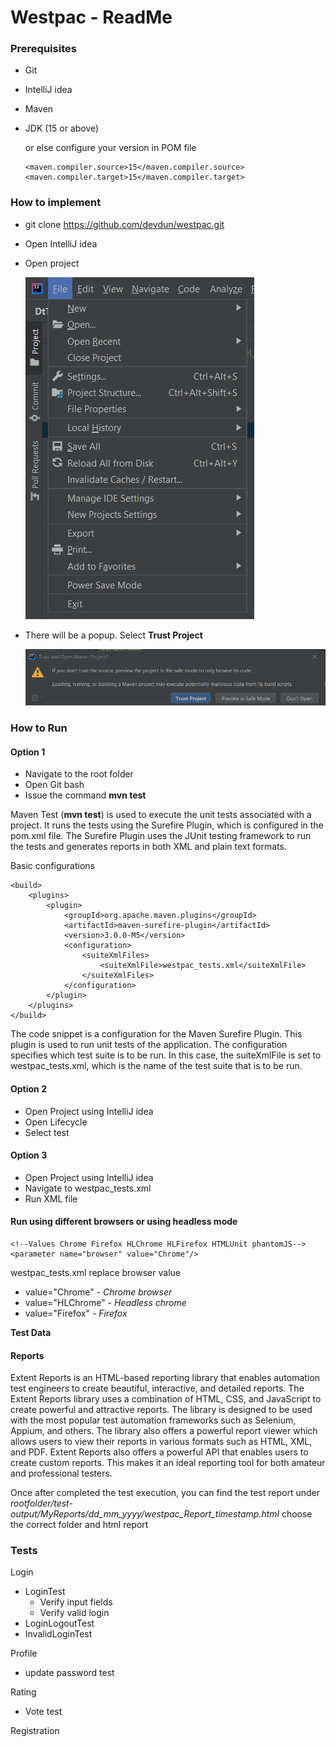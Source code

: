 # **Westpac - ReadMe**

### Prerequisites

- Git

- IntelliJ idea

- Maven

- JDK (15 or above)

  or else configure your version in POM file

  ```
  <maven.compiler.source>15</maven.compiler.source>
  <maven.compiler.target>15</maven.compiler.target>
  ```

### **How to implement**

- git clone https://github.com/devdun/westpac.git

- Open IntelliJ idea

- Open project

  ![img](https://github.com/devdun/westpac/blob/master/img/fileopen.png)

- There will be a popup. Select **Trust Project**

  ![img](https://github.com/devdun/westpac/blob/master/img/TrustProject.png)

### How to Run

#### Option 1

- Navigate to the root folder
- Open Git bash
- Issue the command **mvn test**

Maven Test (**mvn test**)  is used to execute the unit tests associated with a project. It runs the tests using the Surefire Plugin, which is configured in the pom.xml file. The Surefire Plugin uses the JUnit testing framework to run the tests and generates reports in both XML and plain text formats.

Basic configurations

```
<build>
    <plugins>
        <plugin>
            <groupId>org.apache.maven.plugins</groupId>
            <artifactId>maven-surefire-plugin</artifactId>
            <version>3.0.0-M5</version>
            <configuration>
                <suiteXmlFiles>
                    <suiteXmlFile>westpac_tests.xml</suiteXmlFile>
                </suiteXmlFiles>
            </configuration>
        </plugin>
    </plugins>
</build>
```

The code snippet is a configuration for the Maven Surefire Plugin. This plugin is used to run unit tests of the application. The configuration specifies which test suite is to be run. In this case, the suiteXmlFile is set to westpac_tests.xml, which is the name of the test suite that is to be run.

#### Option 2

- Open Project using IntelliJ idea
- Open Lifecycle
- Select test 

#### Option 3

- Open Project using IntelliJ idea
- Navigate to westpac_tests.xml
- Run XML file

#### Run using different browsers or using headless mode

```
<!--Values Chrome Firefox HLChrome HLFirefox HTMLUnit phantomJS-->
<parameter name="browser" value="Chrome"/>
```

westpac_tests.xml replace browser value 

- value="Chrome" - *Chrome browser*
- value="HLChrome" - *Headless chrome*
- value="Firefox"  - *Firefox*



**Test Data**

#### **Reports**

Extent Reports is an HTML-based reporting library that enables automation test engineers to create beautiful, interactive, and detailed reports. The Extent Reports library uses a combination of HTML, CSS, and JavaScript to create powerful and attractive reports. The library is designed to be used with the most popular test automation frameworks such as Selenium, Appium, and others. The library also offers a powerful report viewer which allows users to view their reports in various formats such as HTML, XML, and PDF. Extent Reports also offers a powerful API that enables users to create custom reports. This makes it an ideal reporting tool for both amateur and professional testers.

Once after completed the test execution, you can find the test report under *rootfolder/test-output/MyReports/dd_mm_yyyy/westpac_Report_timestamp.html* choose the correct folder and html report



### Tests

Login

- LoginTest
  - Verify input fields
  - Verify valid login
- LoginLogoutTest
- InvalidLoginTest

Profile

- update password test

Rating

- Vote test

Registration
